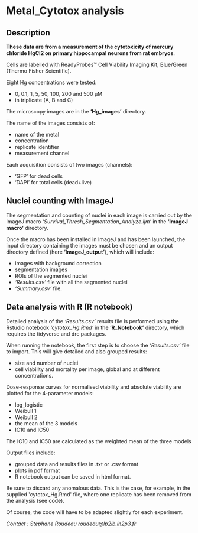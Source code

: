 # Metal_Cytotox analysis

## Description

**These data are from a measurement of the cytotoxicity of mercury chloride HgCl2 on primary hippocampal neurons from rat embryos**.

Cells are labelled with ReadyProbes™ Cell Viability Imaging Kit, Blue/Green (Thermo Fisher Scientific).

Eight Hg concentrations were tested:
- 0, 0.1, 1, 5, 50, 100, 200 and 500 µM
- in triplicate (A, B and C)

The microscopy images are in the **‘Hg_images’** directory. 

The name of the images consists of:
- name of the metal
- concentration
- replicate identifier
- measurement channel

Each acquisition consists of two images (channels):
- ‘GFP’ for dead cells
- ‘DAPI’ for total cells (dead+live)


## Nuclei counting with ImageJ

The segmentation and counting of nuclei in each image is carried out by the ImageJ macro *‘Survival_Thresh_Segmentation_Analyze.ijm’* in the **‘ImageJ macro’** directory.

Once the macro has been installed in ImageJ and has been launched, the input directory containing the images must be chosen and an output directory defined (here **‘ImageJ_output’**), which will include:
- images with background correction
- segmentation images
- ROIs of the segmented nuclei
- *‘Results.csv’* file with all the segmented nuclei
- *‘Summary.csv’* file.

## Data analysis with R (R notebook)

Detailed analysis of the *‘Results.csv’* results file is performed using the Rstudio notebook *‘cytotox_Hg.Rmd’* in the **‘R_Notebook’** directory, which requires the tidyverse and drc packages.

When running the notebook, the first step is to choose the *‘Results.csv’* file to import.
This will give detailed and also grouped results:
- size and number of nuclei
- cell viability and mortality per image, global and at different concentrations.

Dose-response curves for normalised viability and absolute viability are plotted for the 4-parameter models:
- log_logistic
- Weibull 1
- Weibull 2
- the mean of the 3 models
- IC10 and IC50

The IC10 and IC50 are calculated as the weighted mean of the three models

Output files include:
- grouped data and results files in .txt or .csv format
- plots in pdf format
- R notebook output can be saved in html format.

Be sure to discard any anomalous data.
This is the case, for example, in the supplied 'cytotox_Hg.Rmd' file, where one replicate has been removed from the analysis (see code).

Of course, the code will have to be adapted slightly for each experiment.


*Contact : Stephane Roudeau roudeau@lp2ib.in2p3.fr*
